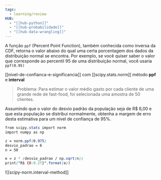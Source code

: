 ```yaml
---
tags:
  - learning/review
HUB:
  - "[[hub-python]]"
  - "[[hub-probabilidade]]"
  - "[[hub-data-wrangling]]"
---
```

A função `ppf` (Percent Point Function), também conhecida como inversa da CDF, retorna o valor abaixo do qual uma certa porcentagem dos dados da distribuição normal se encontra. Por exemplo, se você quiser saber o valor que corresponde ao percentil 95 de uma distribuição normal, você usaria `ppf(0.95)`

[[nivel-de-confianca-e-significancia]] com [[scipy.stats.norm]] método **ppf** e **interval**

>Problema: Para estimar o valor médio gasto por cada cliente de uma grande rede de fast-food, foi selecionada uma amostra de 50 clientes.

Assumindo que o valor do desvio padrão da população seja de R$ 6,00 e que esta população se distribui normalmente, obtenha a margem de erro desta estimativa para um nível de confiança de 95%.

```css
from scipy.stats import norm
import numpy as np

z = norm.ppf(0.975)
desvio_padrao = 6
n = 50

e = z * (desvio_padrao / np.sqrt(n))
print("R$ {0:0.2f}".format(e))
```

![[scipy-norm.interval-method]]

